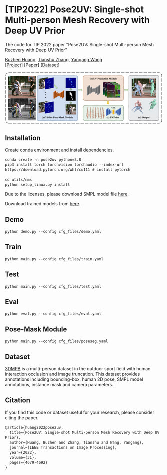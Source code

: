 # \[TIP2022\] Pose2UV: Single-shot Multi-person Mesh Recovery with Deep UV Prior

The code for TIP 2022 paper "Pose2UV: Single-shot Multi-person Mesh Recovery with Deep UV Prior"<br>

[Buzhen Huang](http://www.buzhenhuang.com/), [Tianshu Zhang](https://scholar.google.com/citations?user=S5M_CncAAAAJ&hl=zh-CN&oi=ao), [Yangang Wang](https://www.yangangwang.com/)<br>
\[[Project](https://www.yangangwang.com/papers/HBZ-Pose2UV-2022-06.html)\] \[[Paper](https://ieeexplore.ieee.org/document/9817035)\] \[[Dataset](https://github.com/boycehbz/3DMPB-dataset)\]

![figure](/assets/pose2uv_pipeline.png)

## Installation 
Create conda environment and install dependencies.
```
conda create -n pose2uv python=3.8
pip3 install torch torchvision torchaudio --index-url https://download.pytorch.org/whl/cu111 # install pytorch

cd utils/nms
python setup_linux.py install
```
Due to the licenses, please download SMPL model file [here](http://smplify.is.tuebingen.mpg.de/).

Download trained models from [here](https://pan.baidu.com/s/1I3o_Qf12ZS0N65uVZAx-KQ?pwd=43j7).


## Demo
```
python demo.py --config cfg_files/demo.yaml
```

## Train
```
python main.py --config cfg_files/train.yaml
```

## Test
```
python main.py --config cfg_files/test.yaml
```

## Eval
```
python eval.py --config cfg_files/eval.yaml
```

## Pose-Mask Module
```
python main.py --config cfg_files/poseseg.yaml
```

## Dataset
[3DMPB](https://github.com/boycehbz/3DMPB-dataset) is a multi-person dataset in the outdoor sport field with human interaction occlusion and image truncation. This dataset provides annotations including bounding-box, human 2D pose, SMPL model annotations, instance mask and camera parameters.

## Citation
If you find this code or dataset useful for your research, please consider citing the paper.
```
@article{huang2022pose2uv,
  title={Pose2UV: Single-shot Multi-person Mesh Recovery with Deep UV Prior},
  author={Huang, Buzhen and Zhang, Tianshu and Wang, Yangang},
  journal={IEEE Transactions on Image Processing},
  year={2022},
  volume={31},
  pages={4679-4692}
}
```

